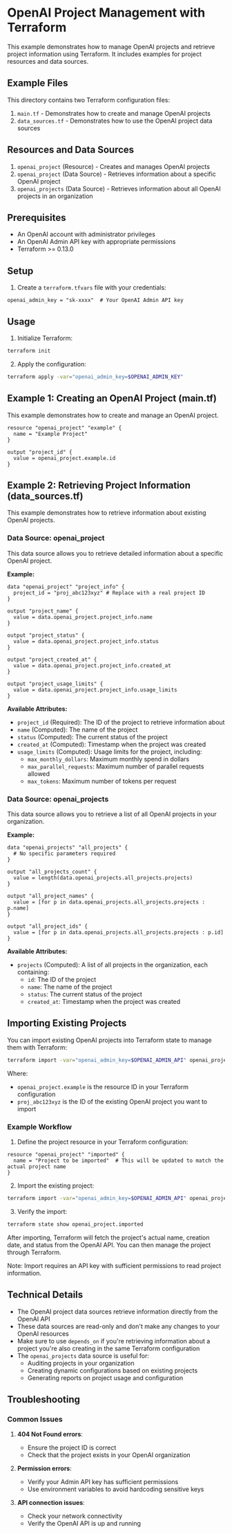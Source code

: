 # OpenAI Project Management with Terraform

This example demonstrates how to manage OpenAI projects and retrieve project information using Terraform. It includes examples for project resources and data sources.

## Example Files

This directory contains two Terraform configuration files:

1. `main.tf` - Demonstrates how to create and manage OpenAI projects
2. `data_sources.tf` - Demonstrates how to use the OpenAI project data sources

## Resources and Data Sources

1. `openai_project` (Resource) - Creates and manages OpenAI projects
2. `openai_project` (Data Source) - Retrieves information about a specific OpenAI project
3. `openai_projects` (Data Source) - Retrieves information about all OpenAI projects in an organization

## Prerequisites

- An OpenAI account with administrator privileges
- An OpenAI Admin API key with appropriate permissions
- Terraform >= 0.13.0

## Setup

1. Create a `terraform.tfvars` file with your credentials:

```hcl
openai_admin_key = "sk-xxxx"  # Your OpenAI Admin API key
```

## Usage

1. Initialize Terraform:
```bash
terraform init
```

2. Apply the configuration:
```bash
terraform apply -var="openai_admin_key=$OPENAI_ADMIN_KEY"
```

## Example 1: Creating an OpenAI Project (main.tf)

This example demonstrates how to create and manage an OpenAI project.

```hcl
resource "openai_project" "example" {
  name = "Example Project"
}

output "project_id" {
  value = openai_project.example.id
}
```

## Example 2: Retrieving Project Information (data_sources.tf)

This example demonstrates how to retrieve information about existing OpenAI projects.

### Data Source: openai_project

This data source allows you to retrieve detailed information about a specific OpenAI project.

**Example:**
```hcl
data "openai_project" "project_info" {
  project_id = "proj_abc123xyz" # Replace with a real project ID
}

output "project_name" {
  value = data.openai_project.project_info.name
}

output "project_status" {
  value = data.openai_project.project_info.status
}

output "project_created_at" {
  value = data.openai_project.project_info.created_at
}

output "project_usage_limits" {
  value = data.openai_project.project_info.usage_limits
}
```

**Available Attributes:**
- `project_id` (Required): The ID of the project to retrieve information about
- `name` (Computed): The name of the project
- `status` (Computed): The current status of the project
- `created_at` (Computed): Timestamp when the project was created
- `usage_limits` (Computed): Usage limits for the project, including:
  - `max_monthly_dollars`: Maximum monthly spend in dollars
  - `max_parallel_requests`: Maximum number of parallel requests allowed
  - `max_tokens`: Maximum number of tokens per request

### Data Source: openai_projects

This data source allows you to retrieve a list of all OpenAI projects in your organization.

**Example:**
```hcl
data "openai_projects" "all_projects" {
  # No specific parameters required
}

output "all_projects_count" {
  value = length(data.openai_projects.all_projects.projects)
}

output "all_project_names" {
  value = [for p in data.openai_projects.all_projects.projects : p.name]
}

output "all_project_ids" {
  value = [for p in data.openai_projects.all_projects.projects : p.id]
}
```

**Available Attributes:**
- `projects` (Computed): A list of all projects in the organization, each containing:
  - `id`: The ID of the project
  - `name`: The name of the project
  - `status`: The current status of the project
  - `created_at`: Timestamp when the project was created

## Importing Existing Projects

You can import existing OpenAI projects into Terraform state to manage them with Terraform:

```bash
terraform import -var="openai_admin_key=$OPENAI_ADMIN_API" openai_project.example proj_abc123xyz
```

Where:
- `openai_project.example` is the resource ID in your Terraform configuration
- `proj_abc123xyz` is the ID of the existing OpenAI project you want to import

### Example Workflow

1. Define the project resource in your Terraform configuration:

```hcl
resource "openai_project" "imported" {
  name = "Project to be imported"  # This will be updated to match the actual project name
}
```

2. Import the existing project:

```bash
terraform import -var="openai_admin_key=$OPENAI_ADMIN_API" openai_project.imported proj_ECvwuJcFiayw3x7AcbkRE1Mn
```

3. Verify the import:

```bash
terraform state show openai_project.imported
```

After importing, Terraform will fetch the project's actual name, creation date, and status from the OpenAI API. You can then manage the project through Terraform.

Note: Import requires an API key with sufficient permissions to read project information.

## Technical Details

- The OpenAI project data sources retrieve information directly from the OpenAI API
- These data sources are read-only and don't make any changes to your OpenAI resources
- Make sure to use `depends_on` if you're retrieving information about a project you're also creating in the same Terraform configuration
- The `openai_projects` data source is useful for:
  - Auditing projects in your organization
  - Creating dynamic configurations based on existing projects
  - Generating reports on project usage and configuration

## Troubleshooting

### Common Issues

1. **404 Not Found errors**: 
   - Ensure the project ID is correct
   - Check that the project exists in your OpenAI organization

2. **Permission errors**:
   - Verify your Admin API key has sufficient permissions
   - Use environment variables to avoid hardcoding sensitive keys

3. **API connection issues**:
   - Check your network connectivity
   - Verify the OpenAI API is up and running 